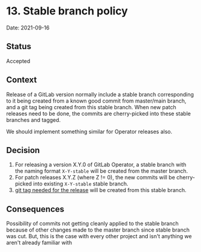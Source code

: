 # 13. Stable branch policy

Date: 2021-09-16

## Status

Accepted

## Context

Release of a GitLab version normally include a stable branch corresponding to it
being created from a known good commit from master/main branch, and a git tag
being created from this stable branch. When new patch releases need to be done,
the commits are cherry-picked into these stable branches and tagged.

We should implement something similar for Operator releases also.

## Decision

1. For releasing a version X.Y.0 of GitLab Operator, a stable branch with the
   naming format `X-Y-stable` will be created from the master branch.
1. For patch releases X.Y.Z (where Z != 0), the new commits will be
   cherry-picked into existing `X-Y-stable` stable branch.
1. [git tag needed for the release](0011-operator-release-process.md) will be
   created from this stable branch.

## Consequences

Possibility of commits not getting cleanly applied to the stable branch because
of other changes made to the master branch since stable branch was cut. But,
this is the case with every other project and isn't anything we aren't already
familiar with

